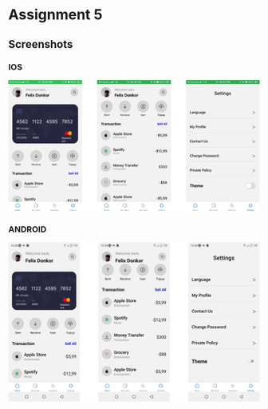 # Assignment 5 

## Screenshots 
### IOS 
![IOS Application Screenshot](./screenshots/ios-interface.jpg)

### ANDROID 
![Android Application Screenshot](./screenshots/android-interface.jpg)
